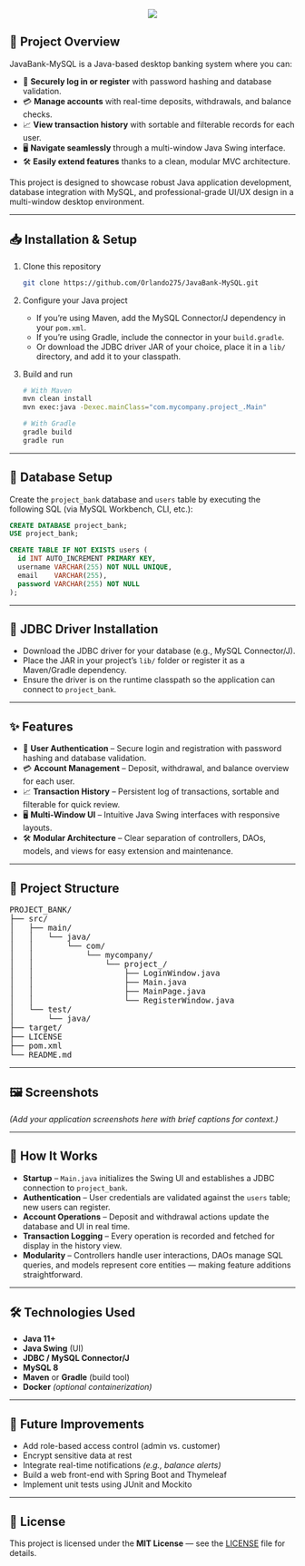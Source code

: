 <!-- Banner -->
<p align="center">
  <img src="https://capsule-render.vercel.app/api?type=rect&color=gradient&height=100&section=header&text=JavaBank-MySQL&fontSize=40&animation=fadeIn" />
</p>

## 🎯 Project Overview

JavaBank-MySQL is a Java-based desktop banking system where you can:

- 🔐 **Securely log in or register** with password hashing and database validation.  
- 💳 **Manage accounts** with real-time deposits, withdrawals, and balance checks.  
- 📈 **View transaction history** with sortable and filterable records for each user.  
- 🖥️ **Navigate seamlessly** through a multi-window Java Swing interface.  
- 🛠 **Easily extend features** thanks to a clean, modular MVC architecture.  

This project is designed to showcase robust Java application development, database integration with MySQL, and professional-grade UI/UX design in a multi-window desktop environment.

---

## 📥 Installation & Setup

1. Clone this repository

    ```bash
    git clone https://github.com/Orlando275/JavaBank-MySQL.git
    ```

2. Configure your Java project

    - If you’re using Maven, add the MySQL Connector/J dependency in your `pom.xml`.
    - If you’re using Gradle, include the connector in your `build.gradle`.
    - Or download the JDBC driver JAR of your choice, place it in a `lib/` directory, and add it to your classpath.

3. Build and run

    ```bash
    # With Maven
    mvn clean install
    mvn exec:java -Dexec.mainClass="com.mycompany.project_.Main"

    # With Gradle
    gradle build
    gradle run
    ```

---

## 💾 Database Setup

Create the `project_bank` database and `users` table by executing the following SQL (via MySQL Workbench, CLI, etc.):

```sql
CREATE DATABASE project_bank;
USE project_bank;

CREATE TABLE IF NOT EXISTS users (
  id INT AUTO_INCREMENT PRIMARY KEY,
  username VARCHAR(255) NOT NULL UNIQUE,
  email    VARCHAR(255),
  password VARCHAR(255) NOT NULL
);
```
---

## 🔌 JDBC Driver Installation

- Download the JDBC driver for your database (e.g., MySQL Connector/J).  
- Place the JAR in your project’s `lib/` folder or register it as a Maven/Gradle dependency.  
- Ensure the driver is on the runtime classpath so the application can connect to `project_bank`.  

---

## ✨ Features

- 🔐 **User Authentication** – Secure login and registration with password hashing and database validation.  
- 💳 **Account Management** – Deposit, withdrawal, and balance overview for each user.  
- 📈 **Transaction History** – Persistent log of transactions, sortable and filterable for quick review.  
- 🖥️ **Multi-Window UI** – Intuitive Java Swing interfaces with responsive layouts.  
- 🛠️ **Modular Architecture** – Clear separation of controllers, DAOs, models, and views for easy extension and maintenance.  

---

## 📂 Project Structure
<pre>
PROJECT_BANK/
├── src/
│   ├── main/
│   │   └── java/
│   │       └── com/
│   │           └── mycompany/
│   │               └── project_/
│   │                   ├── LoginWindow.java
│   │                   ├── Main.java
│   │                   ├── MainPage.java
│   │                   └── RegisterWindow.java
│   └── test/
│       └── java/
├── target/
├── LICENSE
├── pom.xml
└── README.md
</pre>

---

## 🖼️ Screenshots
*(Add your application screenshots here with brief captions for context.)*

---

## 🚀 How It Works

- **Startup** – `Main.java` initializes the Swing UI and establishes a JDBC connection to `project_bank`.  
- **Authentication** – User credentials are validated against the `users` table; new users can register.  
- **Account Operations** – Deposit and withdrawal actions update the database and UI in real time.  
- **Transaction Logging** – Every operation is recorded and fetched for display in the history view.  
- **Modularity** – Controllers handle user interactions, DAOs manage SQL queries, and models represent core entities — making feature additions straightforward.  

---

## 🛠️ Technologies Used

- **Java 11+**  
- **Java Swing** (UI)  
- **JDBC / MySQL Connector/J**  
- **MySQL 8**  
- **Maven** or **Gradle** (build tool)  
- **Docker** *(optional containerization)*  

---

## 🔮 Future Improvements

- Add role-based access control (admin vs. customer)  
- Encrypt sensitive data at rest  
- Integrate real-time notifications *(e.g., balance alerts)*  
- Build a web front-end with Spring Boot and Thymeleaf  
- Implement unit tests using JUnit and Mockito  

---

## 📄 License

This project is licensed under the **MIT License** — see the [LICENSE](LICENSE) file for details.  

